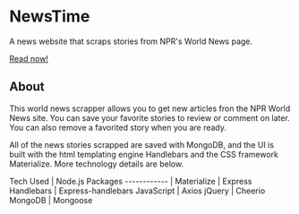 # NewsTime

A news website that scraps stories from NPR's World News page.

[Read now!](https://news-time-scraper.herokuapp.com/favorites)

## About

This world news scrapper allows you to get new articles fron the NPR World News site. You can save your favorite stories to review or comment on later. You can also remove a favorited story when you are ready. 

All of the news stories scrapped are saved with MongoDB, and the UI is built with the html templating engine Handlebars and the CSS framework Materialize. More technology details are below.

Tech Used | Node.js Packages
------------ |
Materialize | Express
Handlebars | Express-handlebars
JavaScript | Axios
jQuery | Cheerio
MongoDB | Mongoose